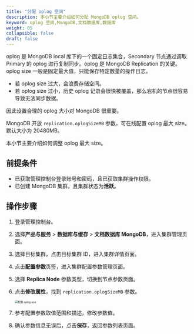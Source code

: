 ```yaml
---
title: "分配 oplog 空间"
description: 本小节主要介绍如何分配 MongoDB oplog 空间。 
keyword: oplog 空间,MongoDB,文档数据库,数据库
weight: 05
collapsible: false
draft: false
---
```



oplog 是 MongoDB local 库下的一个固定日志集合，Secondary 节点通过调取 Primary 的 oplog 进行复制同步。oplog 是 MongoDB Replication 的关键。oplog size 一般是固定最大值，只能保存特定数量的操作日志。

- 若 oplog size 过大，会浪费存储空间。
- 若 oplog size 过小，历史 oplog 记录会很快被覆盖，那么宕机的节点很容易导致无法同步数据。
  
因此设置合理的 oplog 大小对 MongoDB 很重要。

MongoDB 开放 `replication.oplogSizeMB` 参数，可在线配置 oplog 最大 size。默认大小为 20480MB。

本小节主要介绍如何调整 oplog 最大 size。

## 前提条件

- 已获取管理控制台登录账号和密码，且已获取集群操作权限。
- 已创建 MongoDB 集群，且集群状态为**活跃**。

## 操作步骤

1. 登录管理控制台。
2. 选择**产品与服务** > **数据库与缓存** > **文档数据库 MongoDB**，进入集群管理页面。
3. 选择目标集群，点击目标集群 ID，进入集群详情页面。
4. 点击**配置参数**页签，进入集群配置参数管理页面。
5. 选择 **Replica Node** 参数类型，切换到节点参数页面。
6. 点击**修改属性**，找到 `replication.oplogSizeMB` 参数。

   <img src="../../_images/oplog_size.png" alt="配置 oplog size" style="zoom:50%;" />

7. 参考配置参数取值范围和描述，修改参数值。
8. 确认参数信息无误后，点击**保存**，返回参数列表页面。
